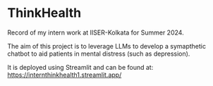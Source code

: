 # ThinkHealth

Record of my intern work at IISER-Kolkata for Summer 2024.

The aim of this project is to leverage LLMs to develop a symapthetic chatbot to aid patients in mental distress (such as depression).

It is deployed using Streamlit and can be found at: https://internthinkhealth1.streamlit.app/

